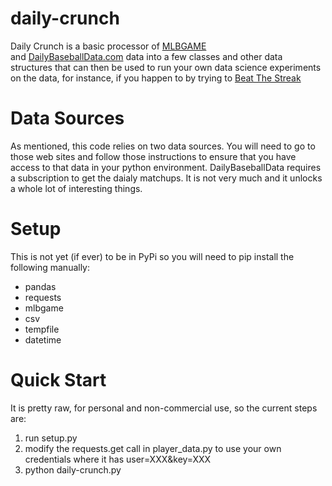daily-crunch
============

Daily Crunch is a basic processor of [MLBGAME](http://panz.io/mlbgame)  
and [DailyBaseballData.com](http://dailybaseballdata.com/cgi-bin/dailyhit.pl)
data into a few classes and other data structures that can then be used to run your own data science 
experiments on the data, for instance, if you happen to by trying to [Beat The Streak](http://mlb.mlb.com/mlb/fantasy/bts/y2016/splash_index.jsp)   

# Data Sources
As mentioned, this code relies on two data sources.   You will need to go to those web sites and follow those instructions to ensure that you have access to that data in your python environment.  DailyBaseballData requires a subscription to get the daialy matchups.  It is not very much and it unlocks a whole lot of interesting things.

# Setup
This is not yet (if ever) to be in PyPi so you will need to pip install the following manually:

* pandas
* requests
* mlbgame
* csv
* tempfile
* datetime


# Quick Start

It is pretty raw, for personal and non-commercial use, so the current steps are:
1. run setup.py
2. modify the requests.get call in player_data.py to use your own credentials where it has user=XXX&key=XXX
3. python daily-crunch.py

